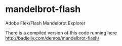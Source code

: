 # mandelbrot-flash
Adobe Flex/Flash Mandelbrot Explorer

There is a compiled version of this code running here http://badjelly.com/demos/mandelbrot-flash/
